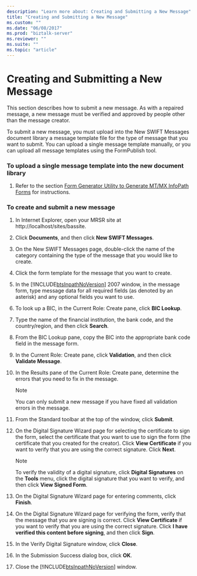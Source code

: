 ```yaml
---
description: "Learn more about: Creating and Submitting a New Message"
title: "Creating and Submitting a New Message"
ms.custom: ""
ms.date: "06/08/2017"
ms.prod: "biztalk-server"
ms.reviewer: ""
ms.suite: ""
ms.topic: "article"
---
```

# Creating and Submitting a New Message
This section describes how to submit a new message. As with a repaired message, a new message must be verified and approved by people other than the message creator.  

 To submit a new message, you must upload into the New SWIFT Messages document library a message template file for the type of message that you want to submit. You can upload a single message template manually, or you can upload all message templates using the FormPublish tool.  

### To upload a single message template into the new document library  

1.  Refer to the section [Form Generator Utility to Generate MT/MX InfoPath Forms](../../adapters-and-accelerators/accelerator-swift/form-generator-utility-to-generate-mt-mx-infopath-forms.md) for instructions.  

### To create and submit a new message  

1. In Internet Explorer, open your MRSR site at http://localhost/sites/bassite.  

2. Click **Documents**, and then click **New SWIFT Messages**.  

3. On the New SWIFT Messages page, double-click the name of the category containing the type of the message that you would like to create.  

4. Click the form template for the message that you want to create.  

5. In the [!INCLUDE[btsInpathNoVersion](../../includes/btsinpathnoversion-md.md)] 2007 window, in the message form, type message data for all required fields (as denoted by an asterisk) and any optional fields you want to use.  

6. To look up a BIC, in the Current Role: Create pane, click **BIC Lookup**.  

7. Type the name of the financial institution, the bank code, and the country/region, and then click **Search**.  

8. From the BIC Lookup pane, copy the BIC into the appropriate bank code field in the message form.  

9. In the Current Role: Create pane, click **Validation**, and then click **Validate Message**.  

10. In the Results pane of the Current Role: Create pane, determine the errors that you need to fix in the message.  

    > [!NOTE]
    >  You can only submit a new message if you have fixed all validation errors in the message.  

11. From the Standard toolbar at the top of the window, click **Submit**.  

12. On the Digital Signature Wizard page for selecting the certificate to sign the form, select the certificate that you want to use to sign the form (the certificate that you created for the creator). Click **View Certificate** if you want to verify that you are using the correct signature. Click **Next**.  

    > [!NOTE]
    >  To verify the validity of a digital signature, click **Digital Signatures** on the **Tools** menu, click the digital signature that you want to verify, and then click **View Signed Form**.  

13. On the Digital Signature Wizard page for entering comments, click **Finish**.  

14. On the Digital Signature Wizard page for verifying the form, verify that the message that you are signing is correct. Click **View Certificate** if you want to verify that you are using the correct signature. Click **I have verified this content before signing**, and then click **Sign**.  

15. In the Verify Digital Signature window, click **Close**.  

16. In the Submission Success dialog box, click **OK**.  

17. Close the [!INCLUDE[btsInpathNoVersion](../../includes/btsinpathnoversion-md.md)] window.
